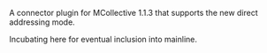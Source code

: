 A connector plugin for MCollective 1.1.3 that supports the new
direct addressing mode.

Incubating here for eventual inclusion into mainline.
